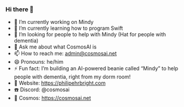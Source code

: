 ### Hi there 👋

- 🔭 I’m currently working on Mindy
- 🌱 I’m currently learning how to program Swift
- 🤔 I’m looking for people to help with Mindy (Hat for people with dementia)
- 💬 Ask me about what CosmosAI is
- 📫 How to reach me: admin@cosmosai.net
- 😄 Pronouns: he/him
- ⚡ Fun fact: I’m building an AI-powered beanie called “Mindy” to help people with dementia, right from my dorm room!
- 📖 Website: https://philipehrbright.com
- ☎️ Discord: @cosmosai
- 🧠 Cosmos: https://cosmosai.net
